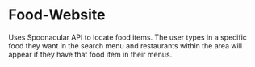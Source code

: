 # Food-Website
Uses Spoonacular API to locate food items. The user types in a specific food they want in the search menu and restaurants within the area will appear if they have that food item in their menus.
